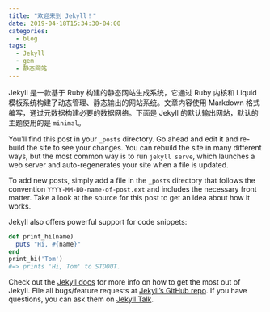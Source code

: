 ```yaml
---
title: "欢迎来到 Jekyll！"
date: 2019-04-18T15:34:30-04:00
categories:
  - blog
tags:
  - Jekyll
  - gem
  - 静态网站
---
```


Jekyll 是一款基于 Ruby 构建的静态网站生成系统，它通过 Ruby 内核和 Liquid 模板系统构建了动态管理、静态输出的网站系统。文章内容使用 Markdown 格式编写，通过元数据构建必要的数据网络。下面是 Jekyll 的默认输出网站，默认的主题使用的是 `minimal`。

You'll find this post in your `_posts` directory. Go ahead and edit it and re-build the site to see your changes. You can rebuild the site in many different ways, but the most common way is to run `jekyll serve`, which launches a web server and auto-regenerates your site when a file is updated.

To add new posts, simply add a file in the `_posts` directory that follows the convention `YYYY-MM-DD-name-of-post.ext` and includes the necessary front matter. Take a look at the source for this post to get an idea about how it works.

Jekyll also offers powerful support for code snippets:

```ruby
def print_hi(name)
  puts "Hi, #{name}"
end
print_hi('Tom')
#=> prints 'Hi, Tom' to STDOUT.
```

Check out the [Jekyll docs][jekyll-docs] for more info on how to get the most out of Jekyll. File all bugs/feature requests at [Jekyll’s GitHub repo][jekyll-gh]. If you have questions, you can ask them on [Jekyll Talk][jekyll-talk].

[jekyll-docs]: https://jekyllrb.com/docs/home
[jekyll-gh]:   https://github.com/jekyll/jekyll
[jekyll-talk]: https://talk.jekyllrb.com/
